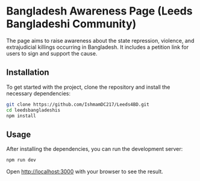 # Bangladesh Awareness Page (Leeds Bangladeshi Community)

The page aims to raise awareness about the state repression, violence, and extrajudicial killings occurring in Bangladesh. It includes a petition link for users to sign and support the cause.

## Installation

To get started with the project, clone the repository and install the necessary dependencies:

```bash
git clone https://github.com/IshmamDC217/Leeds4BD.git
cd leedsbangladeshis
npm install
```

## Usage

After installing the dependencies, you can run the development server:

```bash
npm run dev
```

Open [http://localhost:3000](http://localhost:3000) with your browser to see the result.
